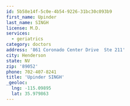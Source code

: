 ```yaml
---
id: 5b58e14f-5c0e-4b54-9226-31bc30c093b9
first_name: Upinder
last_name: SINGH
license: M.D.
services:
  - geriatrics
category: doctors
address: '861 Coronado Center Drive  Ste 211'
city: Henderson
state: NV
zip: '89052'
phone: 702-407-8241
title: 'Upinder SINGH'
_geoloc:
  lng: -115.09895
  lat: 35.979863
---
```

